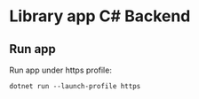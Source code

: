 # Library app C# Backend

## Run app

Run app under https profile:

```
dotnet run --launch-profile https
```

